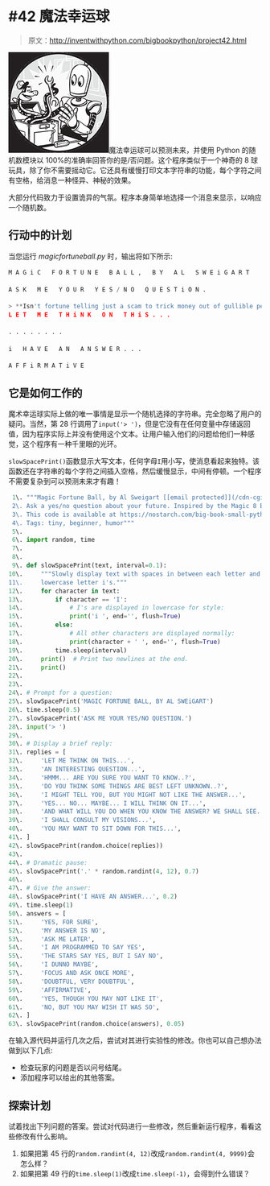 # #42 魔法幸运球

> 原文：<http://inventwithpython.com/bigbookpython/project42.html>

![](img/9d995d63aaead72cad01120081eb8f75.png)魔法幸运球可以预测未来，并使用 Python 的随机数模块以 100%的准确率回答你的是/否问题。这个程序类似于一个神奇的 8 球玩具，除了你不需要摇动它。它还具有缓慢打印文本字符串的功能，每个字符之间有空格，给消息一种怪异、神秘的效果。

大部分代码致力于设置诡异的气氛。程序本身简单地选择一个消息来显示，以响应一个随机数。

## 行动中的计划

当您运行 *magicfortuneball.py* 时，输出将如下所示:

```py
M A G i C   F O R T U N E   B A L L ,   B Y   A L   S W E i G A R T

A S K   M E   Y O U R   Y E S / N O   Q U E S T i O N .

> **Isn't fortune telling just a scam to trick money out of gullible people?**
L E T   M E   T H i N K   O N   T H i S . . .

. . . . . . . .

i   H A V E   A N   A N S W E R . . .

A F F i R M A T i V E
```

## 它是如何工作的

魔术幸运球实际上做的唯一事情是显示一个随机选择的字符串。完全忽略了用户的疑问。当然，第 28 行调用了`input('> ')`，但是它没有在任何变量中存储返回值，因为程序实际上并没有使用这个文本。让用户输入他们的问题给他们一种感觉，这个程序有一种千里眼的光环。

`slowSpacePrint()`函数显示大写文本，任何字母`I`用小写，使消息看起来独特。该函数还在字符串的每个字符之间插入空格，然后缓慢显示，中间有停顿。一个程序不需要复杂到可以预测未来才有趣！

```py
 1\. """Magic Fortune Ball, by Al Sweigart [[email protected]](/cdn-cgi/l/email-protection)
 2\. Ask a yes/no question about your future. Inspired by the Magic 8 Ball.
 3\. This code is available at https://nostarch.com/big-book-small-python-programming
 4\. Tags: tiny, beginner, humor"""
 5\. 
 6\. import random, time
 7\. 
 8\. 
 9\. def slowSpacePrint(text, interval=0.1):
10\.     """Slowly display text with spaces in between each letter and
11\.     lowercase letter i's."""
12\.     for character in text:
13\.         if character == 'I':
14\.             # I's are displayed in lowercase for style:
15\.             print('i ', end='', flush=True)
16\.         else:
17\.             # All other characters are displayed normally:
18\.             print(character + ' ', end='', flush=True)
19\.         time.sleep(interval)
20\.     print()  # Print two newlines at the end.
21\.     print()
22\. 
23\. 
24\. # Prompt for a question:
25\. slowSpacePrint('MAGIC FORTUNE BALL, BY AL SWEiGART')
26\. time.sleep(0.5)
27\. slowSpacePrint('ASK ME YOUR YES/NO QUESTION.')
28\. input('> ')
29\. 
30\. # Display a brief reply:
31\. replies = [
32\.     'LET ME THINK ON THIS...',
33\.     'AN INTERESTING QUESTION...',
34\.     'HMMM... ARE YOU SURE YOU WANT TO KNOW..?',
35\.     'DO YOU THINK SOME THINGS ARE BEST LEFT UNKNOWN..?',
36\.     'I MIGHT TELL YOU, BUT YOU MIGHT NOT LIKE THE ANSWER...',
37\.     'YES... NO... MAYBE... I WILL THINK ON IT...',
38\.     'AND WHAT WILL YOU DO WHEN YOU KNOW THE ANSWER? WE SHALL SEE...',
39\.     'I SHALL CONSULT MY VISIONS...',
40\.     'YOU MAY WANT TO SIT DOWN FOR THIS...',
41\. ]
42\. slowSpacePrint(random.choice(replies))
43\. 
44\. # Dramatic pause:
45\. slowSpacePrint('.' * random.randint(4, 12), 0.7)
46\. 
47\. # Give the answer:
48\. slowSpacePrint('I HAVE AN ANSWER...', 0.2)
49\. time.sleep(1)
50\. answers = [
51\.     'YES, FOR SURE',
52\.     'MY ANSWER IS NO',
53\.     'ASK ME LATER',
54\.     'I AM PROGRAMMED TO SAY YES',
55\.     'THE STARS SAY YES, BUT I SAY NO',
56\.     'I DUNNO MAYBE',
57\.     'FOCUS AND ASK ONCE MORE',
58\.     'DOUBTFUL, VERY DOUBTFUL',
59\.     'AFFIRMATIVE',
60\.     'YES, THOUGH YOU MAY NOT LIKE IT',
61\.     'NO, BUT YOU MAY WISH IT WAS SO',
62\. ]
63\. slowSpacePrint(random.choice(answers), 0.05) 
```

在输入源代码并运行几次之后，尝试对其进行实验性的修改。你也可以自己想办法做到以下几点:

*   检查玩家的问题是否以问号结尾。
*   添加程序可以给出的其他答案。

## 探索计划

试着找出下列问题的答案。尝试对代码进行一些修改，然后重新运行程序，看看这些修改有什么影响。

1.  如果把第 45 行的`random.randint(4, 12)`改成`random.randint(4, 9999)`会怎么样？
2.  如果把第 49 行的`time.sleep(1)`改成`time.sleep(-1)`，会得到什么错误？